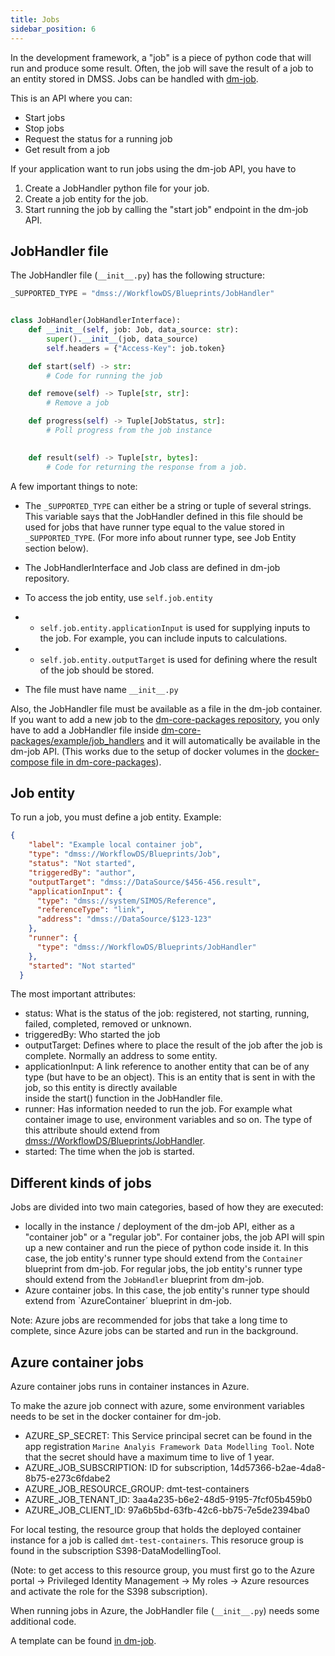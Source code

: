 ```yaml
---
title: Jobs
sidebar_position: 6
---
```


In the development framework, a "job" is a piece of python code that will run and produce some result. Often, the job will save the result of a job to an entity stored in DMSS. Jobs can be handled with [dm-job](https://github.com/equinor/dm-job).

This is an API where you can:
- Start jobs
- Stop jobs
- Request the status for a running job
- Get result from a job


If your application want to run jobs using the dm-job API, you have to 
1) Create a JobHandler python file for your job.
2) Create a job entity for the job.
3) Start running the job by calling the "start job" endpoint in the dm-job API.



## JobHandler file
The JobHandler file (`__init__.py`) has the following structure:

```python title="__init__.py"
_SUPPORTED_TYPE = "dmss://WorkflowDS/Blueprints/JobHandler"


class JobHandler(JobHandlerInterface):
    def __init__(self, job: Job, data_source: str):
        super().__init__(job, data_source)
        self.headers = {"Access-Key": job.token}

    def start(self) -> str:
        # Code for running the job

    def remove(self) -> Tuple[str, str]:
        # Remove a job

    def progress(self) -> Tuple[JobStatus, str]:
        # Poll progress from the job instance
        

    def result(self) -> Tuple[str, bytes]:
        # Code for returning the response from a job.

```




A few important things to note:
- The `_SUPPORTED_TYPE` can either be a string or tuple of several strings. This variable says that the JobHandler defined in this file should be used for jobs that have
runner type equal to the value stored in `_SUPPORTED_TYPE`. (For more info about runner type, see Job Entity section below). 

- The JobHandlerInterface and Job class are defined in dm-job repository.
- To access the job entity, use `self.job.entity`
- - `self.job.entity.applicationInput` is used for supplying inputs to the job. For example, you can include inputs to calculations.
- - `self.job.entity.outputTarget` is used for defining where the result of the job should be stored.
- The file must have name `__init__.py`


Also, the JobHandler file must be available as a file in the dm-job container. If you want to add a new job to the [dm-core-packages repository](https://github.com/equinor/dm-core-packages), you 
only have to add a JobHandler file inside [dm-core-packages/example/job_handlers](https://github.com/equinor/dm-core-packages/tree/main/example/job_handlers) and it will automatically be available in the dm-job API.
(This works due to the setup of docker volumes in the [docker-compose file in dm-core-packages](https://github.com/equinor/dm-core-packages/blob/main/example/docker-compose.yaml)).

## Job entity
To run a job, you must define a job entity. Example:
```json
{
    "label": "Example local container job",
    "type": "dmss://WorkflowDS/Blueprints/Job",
    "status": "Not started",
    "triggeredBy": "author",
    "outputTarget": "dmss://DataSource/$456-456.result",
    "applicationInput": {
      "type": "dmss://system/SIMOS/Reference",
      "referenceType": "link",
      "address": "dmss://DataSource/$123-123"
    },
    "runner": {
      "type": "dmss://WorkflowDS/Blueprints/JobHandler"
    },
    "started": "Not started"
  }
```
The most important attributes: 
- status: What is the status of the job: registered, not starting, running, failed, completed, removed or unknown. 
- triggeredBy: Who started the job
- outputTarget: Defines where to place the result of the job after the job is complete. Normally an address to some entity.
- applicationInput: A link reference to another entity that can be of any type (but have to be an object). This is an entity that is sent in with the job, so this entity is directly available  
inside the start() function in the JobHandler file.
- runner: Has information needed to run the job. For example what container image to use, environment variables and so on. The type of this attribute should extend from [dmss://WorkflowDS/Blueprints/JobHandler](https://github.com/equinor/dm-job/blob/main/app/data/WorkflowDS/Blueprints/JobHandler.json). 
- started: The time when the job is started.


## Different kinds of jobs

Jobs are divided into two main categories, based of how they are executed:
- locally in the instance / deployment of the dm-job API, either as a "container job" or a "regular job". For container jobs, the job API will spin up a new container and run the piece of python code inside it. In this case, the job entity's runner type should extend from the  `Container` blueprint from dm-job. For regular jobs, the job entity's runner type should extend from the `JobHandler` blueprint from dm-job.
- Azure container jobs. In this case, the job entity's runner type should extend from `AzureContainer´ blueprint in dm-job. 

Note: Azure jobs are recommended for jobs that take a long time to complete, since Azure jobs can be started and run in the background.  

## Azure container jobs
Azure container jobs runs in container instances in Azure.

To make the azure job connect with azure, some environment variables needs to be set in the docker container for dm-job.
-  AZURE_SP_SECRET: This Service principal secret can be found in the app registration `Marine Analyis Framework Data Modelling Tool`. Note that the secret should have a maximum time to live of 1 year. 
- AZURE_JOB_SUBSCRIPTION: ID for subscription, 14d57366-b2ae-4da8-8b75-e273c6fdabe2
- AZURE_JOB_RESOURCE_GROUP: dmt-test-containers
- AZURE_JOB_TENANT_ID: 3aa4a235-b6e2-48d5-9195-7fcf05b459b0
- AZURE_JOB_CLIENT_ID: 97a6b5bd-63fb-42c6-bb75-7e5de2394ba0

For local testing, the resource group that holds the deployed container instance for a job is called `dmt-test-containers`. This resoruce group is found in the subscription S398-DataModellingTool.

(Note: to get access to this resource group, you must first go to the Azure portal -> Privileged Identity Management -> My roles -> Azure resources and activate the role for the S398 subscription).



When running jobs in Azure, the JobHandler file (`__init__.py`) needs some additional code.

A template can be found [in dm-job](https://github.com/equinor/dm-job/blob/main/src/job_handler_plugins/azure_container_instances/__init__.py).

